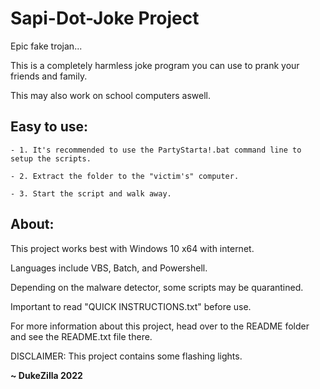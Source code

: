 # Sapi-Dot-Joke Project

Epic fake trojan...

This is a completely harmless joke program you can use to prank your friends and family.

This may also work on school computers aswell.

## Easy to use: 

	- 1. It's recommended to use the PartyStarta!.bat command line to setup the scripts. 

	- 2. Extract the folder to the "victim's" computer.

	- 3. Start the script and walk away.

## About:

This project works best with Windows 10 x64 with internet.

Languages include VBS, Batch, and Powershell.

Depending on the malware detector, some scripts may be quarantined. 

Important to read "QUICK INSTRUCTIONS.txt" before use.

For more information about this project, head over to the README folder and see the README.txt file there.


DISCLAIMER: This project contains some flashing lights. 


**~ DukeZilla 2022**

